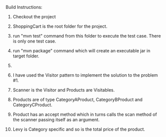 
Build Instructions:

1. Checkout the project
2. ShoppingCart is the root folder for the project.
3. run "mvn test" command from this folder to execute the test case. There is only one test case.
4. run "mvn package" command which will create an executable jar in target folder.
5. 



 

3. I have used the Visitor pattern to implement the solution to the problem #1.
4. Scanner is the Visitor and Products are Visitables.
5. Products are of type CategoryAProduct, CategoryBProduct and CategoryCProduct.
6. Product has an accept method which in turns calls the scan method of the scanner passing itself as an argument.
7. Levy is Category specific and so is the total price of the product.
